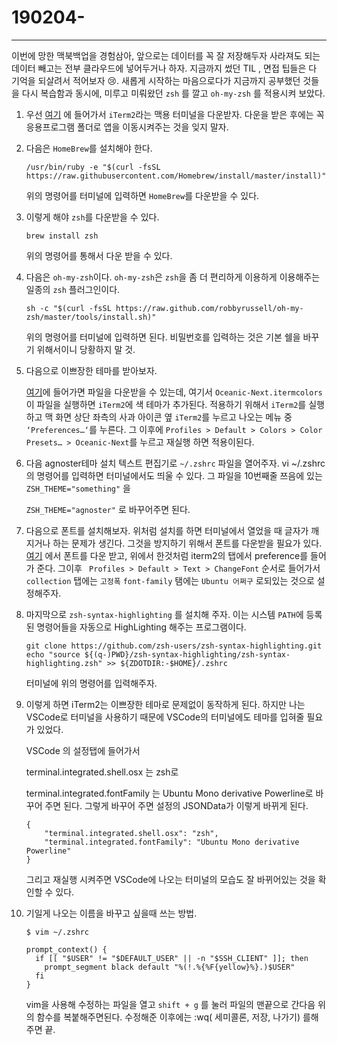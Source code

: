 # 190204-

---

 이번에 망한 맥북백업을 경험삼아, 앞으로는 데이터를 꼭 잘 저장해두자 사라져도 되는 데이터 빼고는 전부 클라우드에 넣어두거나 하자. 지금까지 썼던 TIL , 면접 팁들은 다 기억을 되살려서 적어보자 :cry:. 새롭게 시작하는 마음으로다가 지금까지 공부했던 것들을 다시 복습함과 동시에, 미루고 미뤄왔던 `zsh` 를 깔고 `oh-my-zsh` 를 적용시켜 보았다.

1. 우선 [여기](https://www.iterm2.com/downloads.html) 에 들어가서 `iTerm2`라는 맥용 터미널을 다운받자. 다운을 받은 후에는 꼭 응용프로그램 폴더로 앱을 이동시켜주는 것을 잊지 말자.

2. 다음은 `HomeBrew`를 설치해야 한다.

   ```
   /usr/bin/ruby -e "$(curl -fsSL https://raw.githubusercontent.com/Homebrew/install/master/install)"
   ```

   위의 명령어를 터미널에 입력하면 `HomeBrew`를 다운받을 수 있다.

3. 이렇게 해야 `zsh`를 다운받을 수 있다.

   ```
   brew install zsh
   ```

   위의 명령어를 통해서 다운 받을 수 있다.

4. 다음은 `oh-my-zsh`이다. 
   `oh-my-zsh`은 `zsh`을 좀 더 편리하게 이용하게 이용해주는 일종의 `zsh` 플러그인이다. 

   ```
   sh -c "$(curl -fsSL https://raw.github.com/robbyrussell/oh-my-zsh/master/tools/install.sh)"
   ```

   위의 명령어를 터미널에 입력하면 된다. 비밀번호를 입력하는 것은 기본 쉘을 바꾸기 위해서이니 당황하지 말 것.

5. 다음으로 이쁘장한 테마를 받아보자.

   [여기](https://github.com/mhartington/oceanic-next-iterm/archive/master.zip)에 들어가면 파일을 다운받을 수 있는데, 여기서 `Oceanic-Next.itermcolors` 이 파일을 실행하면 `iTerm2`에 색 테마가 추가된다. 적용하기 위해서 `iTerm2`를 실행하고 맥 화면 상단 좌측의 사과 아이콘 옆 `iTerm2`를 누르고 나오는 메뉴 중` ‘Preferences…‘`를 누른다. 그 이후에 `Profiles > Default > Colors > Color Presets… > Oceanic-Next`를 누르고 재실행 하면 적용이된다.

6. 다음 agnoster테마 설치
   텍스트 편집기로 `~/.zshrc` 파일을 열어주자. vi ~/.zshrc 의 명령어를 입력하면 터미널에서도 띄울 수 있다. 그 파일을 10번째줄 쯔음에 있는 `ZSH_THEME="something"` 을

   `ZSH_THEME="agnoster"` 로 바꾸어주면 된다.

7. 다음으로 폰트를 설치해보자. 위처럼 설치를 하면 터미널에서 열었을 때 글자가 깨지거나 하는 문제가 생긴다. 그것을 방지하기 위해서 폰트를 다운받을 필요가 있다.
   [여기](https://beomi.github.io/others/Ubuntu_Mono_derivative_Powerline.ttf) 에서 폰트를 다운 받고, 위에서 한것처럼 iterm2의 탭에서 preference를 들어가 준다. 그이후
   ` Profiles > Default > Text > ChangeFont` 순서로 들어가서 `collection` 탭에는 `고정폭` `font-family` 탬에는 `Ubuntu 어쩌구` 로되있는 것으로 설정해주자.

8. 마지막으로 `zsh-syntax-highlighting` 를 설치해 주자. 이는 시스템 `PATH`에 등록된 명령어들을 자동으로 HighLighting 해주는 프로그램이다.

   ```
   git clone https://github.com/zsh-users/zsh-syntax-highlighting.git
   echo "source ${(q-)PWD}/zsh-syntax-highlighting/zsh-syntax-highlighting.zsh" >> ${ZDOTDIR:-$HOME}/.zshrc
   ```

   터미널에 위의 명령어를 입력해주자.

9. 이렇게 하면 iTerm2는 이쁘장한 테마로 문제없이 동작하게 된다. 하지만 나는 VSCode로 터미널을 사용하기 때문에 VSCode의 터미널에도 테마를 입혀줄 필요가 있었다. 

   VSCode 의 설정탭에 들어가서

   terminal.integrated.shell.osx 는 zsh로

   terminal.integrated.fontFamily 는 Ubuntu Mono derivative Powerline로 바꾸어 주면 된다. 그렇게 바꾸어 주면 설정의 JSONData가 이렇게 바뀌게 된다.

   ```
   {
       "terminal.integrated.shell.osx": "zsh",
       "terminal.integrated.fontFamily": "Ubuntu Mono derivative Powerline"
   }
   ```

   그리고 재실행 시켜주면 VSCode에 나오는 터미널의 모습도 잘 바뀌어있는 것을 확인할 수 있다.

10. 기일게 나오는 이름을 바꾸고 싶을때 쓰는 방법.

    ```
    $ vim ~/.zshrc
    
    prompt_context() {
      if [[ "$USER" != "$DEFAULT_USER" || -n "$SSH_CLIENT" ]]; then
        prompt_segment black default "%(!.%{%F{yellow}%}.)$USER"
      fi
    }
    ```

    vim을 사용해 수정하는 파일을 열고 `shift + g` 를 눌러 파일의 맨끝으로 간다음 위의 함수를 복붙해주면된다. 수정해준 이후에는 :wq( 세미콜론, 저장, 나가기) 를해주면 끝.